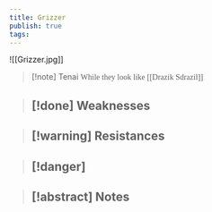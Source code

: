 ```yaml
---
title: Grizzer
publish: true
tags:
---
```

![[Grizzer.jpg]]
> [!note] Tenai
> <span style="font-family: 'Lucida Handwriting'; font-optical-sizing: auto; font-style: normal; word-break: break-word;"> While they look like [[Drazik Sdrazil]] <span/>

> [!done] Weaknesses
> - 

> [!warning] Resistances
> - 

> [!danger]
> - 

> [!abstract] Notes
> - 